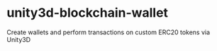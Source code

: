 # unity3d-blockchain-wallet
Create wallets and perform transactions on custom ERC20 tokens via Unity3D
